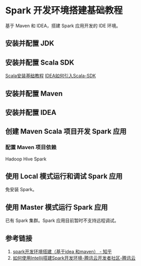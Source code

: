 # Spark 开发环境搭建基础教程

基于 Maven 和 IDEA，搭建 Spark 应用开发的 IDE 环境。

## 安装并配置 JDK

## 安装并配置 Scala SDK

[Scala安装基础教程](work/programming/Scala/Scala安装基础教程.md)
[IDEA如何引入Scala-SDK](work/tools/IT/JetBrains/IDEA/solution/IDEA如何引入Scala-SDK.md)

## 安装并配置 Maven

## 安装并配置 IDEA

## 创建 Maven Scala 项目开发 Spark 应用

### 配置 Maven 项目依赖

Hadoop
Hive
Spark

## 使用 Local 模式运行和调试 Spark 应用

免安装 Spark。

## 使用 Master 模式运行 Spark 应用

已有 Spark 集群。Spark 应用目前暂时不支持远程调试。

## 参考链接
1. [spark开发环境搭建（基于idea 和maven） - 知乎](https://zhuanlan.zhihu.com/p/55450219)
2. [如何使用Intellij搭建Spark开发环境-腾讯云开发者社区-腾讯云](https://cloud.tencent.com/developer/article/1078026)